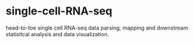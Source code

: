 # single-cell-RNA-seq
head-to-toe single cell RNA-seq data parsing, mapping and downstream statisitcal analysis and data visualization.
